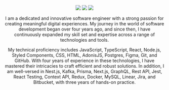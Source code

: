 <div align="center" />

<div> 

 <a href="https://twitter.com/micaelli_me" target="_blank"><img src="https://img.shields.io/badge/Twitter-1DA1F2?style=for-the-badge&logo=twitter&logoColor=white" target="_blank"></a> 
  <a href="https://instagram.com/micaellimedeiros" target="_blank"><img src="https://img.shields.io/badge/-Instagram-%23E4405F?style=for-the-badge&logo=instagram&logoColor=white" target="_blank"></a>
  <a href="https://www.linkedin.com/in/micaellimedeiros" target="_blank"><img src="https://img.shields.io/badge/-LinkedIn-%230077B5?style=for-the-badge&logo=linkedin&logoColor=white" target="_blank"></a> 
 
 I am a dedicated and innovative software engineer with a strong passion for creating meaningful digital experiences. My journey in the world of software development began over four years ago, and since then, I have continuously expanded my skill set and expertise across a range of technologies and tools.

My technical proficiency includes JavaScript, TypeScript, React, Node.js, Styled Components, CSS, HTML, AdonisJS, Postgres, Figma, Git, and GitHub. With four years of experience in these technologies, I have mastered their intricacies to craft efficient and robust solutions. In addition, I am well-versed in Nest.js, Kafka, Prisma, Next.js, GraphQL, Rest API, Jest, React Testing, Context API, Redux, Docker, MySQL, Linear, Jira, and Bitbucket, with three years of hands-on practice.
 
</div>
